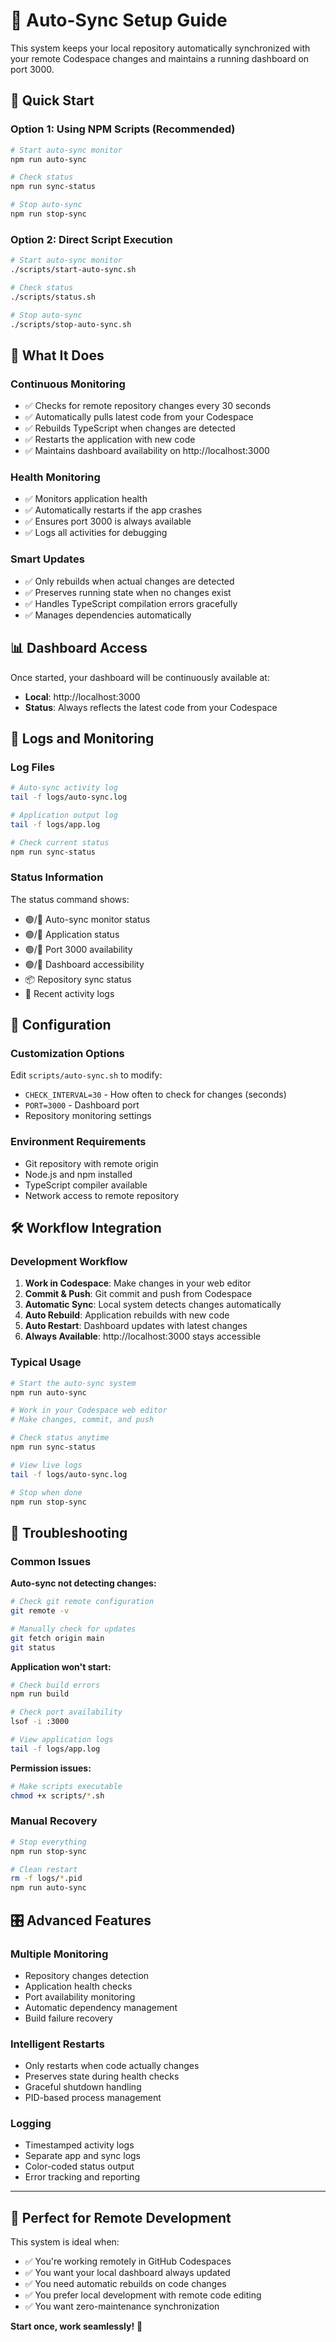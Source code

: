 # 🔄 Auto-Sync Setup Guide

This system keeps your local repository automatically synchronized with your remote Codespace changes and maintains a running dashboard on port 3000.

## 🚀 Quick Start

### Option 1: Using NPM Scripts (Recommended)
```bash
# Start auto-sync monitor
npm run auto-sync

# Check status
npm run sync-status

# Stop auto-sync
npm run stop-sync
```

### Option 2: Direct Script Execution
```bash
# Start auto-sync monitor
./scripts/start-auto-sync.sh

# Check status  
./scripts/status.sh

# Stop auto-sync
./scripts/stop-auto-sync.sh
```

## 🎯 What It Does

### **Continuous Monitoring**
- ✅ Checks for remote repository changes every 30 seconds
- ✅ Automatically pulls latest code from your Codespace
- ✅ Rebuilds TypeScript when changes are detected
- ✅ Restarts the application with new code
- ✅ Maintains dashboard availability on http://localhost:3000

### **Health Monitoring**
- ✅ Monitors application health
- ✅ Automatically restarts if the app crashes
- ✅ Ensures port 3000 is always available
- ✅ Logs all activities for debugging

### **Smart Updates**
- ✅ Only rebuilds when actual changes are detected
- ✅ Preserves running state when no changes exist
- ✅ Handles TypeScript compilation errors gracefully
- ✅ Manages dependencies automatically

## 📊 Dashboard Access

Once started, your dashboard will be continuously available at:
- **Local**: http://localhost:3000
- **Status**: Always reflects the latest code from your Codespace

## 📝 Logs and Monitoring

### Log Files
```bash
# Auto-sync activity log
tail -f logs/auto-sync.log

# Application output log
tail -f logs/app.log

# Check current status
npm run sync-status
```

### Status Information
The status command shows:
- 🟢/🔴 Auto-sync monitor status
- 🟢/🔴 Application status  
- 🟢/🔴 Port 3000 availability
- 🟢/🔴 Dashboard accessibility
- 📦 Repository sync status
- 📄 Recent activity logs

## 🔧 Configuration

### Customization Options
Edit `scripts/auto-sync.sh` to modify:
- `CHECK_INTERVAL=30` - How often to check for changes (seconds)
- `PORT=3000` - Dashboard port
- Repository monitoring settings

### Environment Requirements
- Git repository with remote origin
- Node.js and npm installed
- TypeScript compiler available
- Network access to remote repository

## 🛠️ Workflow Integration

### Development Workflow
1. **Work in Codespace**: Make changes in your web editor
2. **Commit & Push**: Git commit and push from Codespace
3. **Automatic Sync**: Local system detects changes automatically
4. **Auto Rebuild**: Application rebuilds with new code
5. **Auto Restart**: Dashboard updates with latest changes
6. **Always Available**: http://localhost:3000 stays accessible

### Typical Usage
```bash
# Start the auto-sync system
npm run auto-sync

# Work in your Codespace web editor
# Make changes, commit, and push

# Check status anytime
npm run sync-status

# View live logs
tail -f logs/auto-sync.log

# Stop when done
npm run stop-sync
```

## 🚨 Troubleshooting

### Common Issues

**Auto-sync not detecting changes:**
```bash
# Check git remote configuration
git remote -v

# Manually check for updates
git fetch origin main
git status
```

**Application won't start:**
```bash
# Check build errors
npm run build

# Check port availability
lsof -i :3000

# View application logs
tail -f logs/app.log
```

**Permission issues:**
```bash
# Make scripts executable
chmod +x scripts/*.sh
```

### Manual Recovery
```bash
# Stop everything
npm run stop-sync

# Clean restart
rm -f logs/*.pid
npm run auto-sync
```

## 🎛️ Advanced Features

### Multiple Monitoring
- Repository changes detection
- Application health checks
- Port availability monitoring
- Automatic dependency management
- Build failure recovery

### Intelligent Restarts
- Only restarts when code actually changes
- Preserves state during health checks
- Graceful shutdown handling
- PID-based process management

### Logging
- Timestamped activity logs
- Separate app and sync logs
- Color-coded status output
- Error tracking and reporting

---

## 🎯 Perfect for Remote Development

This system is ideal when:
- ✅ You're working remotely in GitHub Codespaces
- ✅ You want your local dashboard always updated
- ✅ You need automatic rebuilds on code changes
- ✅ You prefer local development with remote code editing
- ✅ You want zero-maintenance synchronization

**Start once, work seamlessly!** 🚀